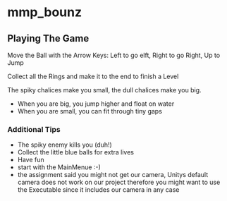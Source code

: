 # mmp_bounz
## Playing The Game

Move the Ball with the Arrow Keys: Left to go elft, Right to go Right, Up to Jump

Collect all the Rings and make it to the end to finish a Level


The spiky chalices make you small, the dull chalices make you big. 
  - When you are big, you jump higher and float on water
  - When you are small, you can fit through tiny gaps
  
### Additional Tips
- The spiky enemy kills you (duh!)
- Collect the little blue balls for extra lives
- Have fun
- start with the MainMenue :-)
- the assignment said you might not get our camera, Unitys default camera does not work on our project therefore you might want to use the Executable since it includes our camera in any case
